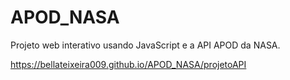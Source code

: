 # APOD_NASA
Projeto web interativo usando JavaScript e a API APOD da NASA.

 https://bellateixeira009.github.io/APOD_NASA/projetoAPI
